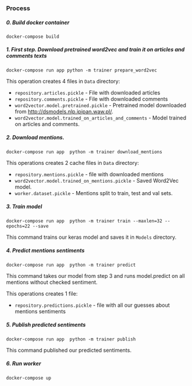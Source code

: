 ### Process

##### 0. Build docker container
```shell script
docker-compose build
```

##### 1. First step. Download pretrained word2vec and train it on articles and comments texts

```shell script
docker-compose run app python -m trainer prepare_word2vec
```
This operation creates 4 files in `Data` directory:
- `repository.articles.pickle` - File with downloaded articles
- `repository.comments.pickle` - File with downloaded comments
- `word2vector.model.pretrained.pickle` - Pretrained model downloaded from http://dsmodels.nlp.ipipan.waw.pl/.
- `word2vector.model.trained_on_articles_and_comments` - Model trained on articles and comments.

##### 2. Download mentions.

```shell script
docker-compose run app  python -m trainer download_mentions
```

This operations creates 2 cache files in `Data` directory:  
- `repository.mentions.pickle` - file with downloaded mentions
- `word2vector.model.trained_on_mentions.pickle` - Saved Word2Vec model.
- `worker.dataset.pickle` - Mentions split to train, test and val sets.

##### 3. Train model 

```shell script
docker-compose run app  python -m trainer train --maxlen=32 --epochs=22 --save
```

This command trains our keras model and saves it in `Models` directory. 

##### 4. Predict mentions sentiments
```shell script
docker-compose run app  python -m trainer predict
``` 

This command takes our model from step 3 and runs model.predict on all mentions 
without checked sentiment.

This operations creates 1 file:
- `repository.predictions.pickle` - file with all our guesses about mentions sentiments


##### 5. Publish predicted sentiments
```shell script
docker-compose run app  python -m trainer publish
```

This command published our predicted sentiments. 


##### 6. Run worker

```shell script
docker-compose up
```